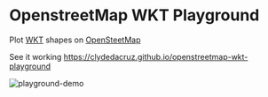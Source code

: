 # OpenstreetMap WKT Playground
Plot [WKT](https://en.wikipedia.org/wiki/Well-known_text) shapes on [OpenSteetMap](https://www.openstreetmap.org)    
    
See it working https://clydedacruz.github.io/openstreetmap-wkt-playground  

![playground-demo](https://raw.githubusercontent.com/clydedacruz/openstreetmap-wkt-playground/master/wkt-playgound.gif)
